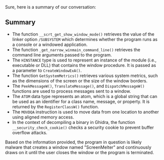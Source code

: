 Sure, here is a summary of our conversation:

## Summary

- The function `__scrt_get_show_window_mode()` retrieves the value of the linker option `/SUBSYSTEM` which determines whether the program runs as a console or a windowed application.
- The function `_get_narrow_winmain_command_line()` retrieves the command line arguments passed to the program.
- The `HINSTANCE` type is used to represent an instance of the module (i.e., executable or DLL) that contains the window procedure. It is passed as a parameter to `CreateWindowExA()`.
- The function `GetSystemMetrics()` retrieves various system metrics, such as the dimensions of the screen or the size of the window borders.
- The `PeekMessageW()`, `TranslateMessage()`, and `DispatchMessageW()` functions are used to process messages sent to a window.
- The `ATOM` data type represents an atom, which is a global string that can be used as an identifier for a class name, message, or property. It is returned by the `RegisterClassW()` function.
- The `MOVDQA` instruction is used to move data from one location to another using aligned memory access.
- In the context of decompiling a binary in Ghidra, the function `__security_check_cookie()` checks a security cookie to prevent buffer overflow attacks.

Based on the information provided, the program in question is likely malware that creates a window named "ScreenMelter" and continuously draws on it until the user closes the window or the program is terminated.

